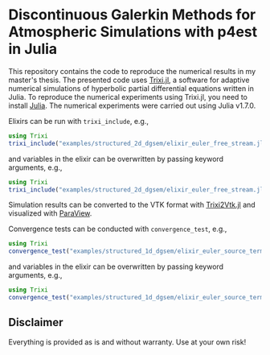 <!-- LTeX: language=en-US -->
# Discontinuous Galerkin Methods for Atmospheric Simulations with p4est in Julia

This repository contains the code to reproduce the numerical results in my master's thesis.
The presented code uses [Trixi.jl](https://github.com/trixi-framework/Trixi.jl),
a software for adaptive numerical simulations of hyperbolic partial differential equations written in Julia.
To reproduce the numerical experiments using Trixi.jl, you need to install
[Julia](https://julialang.org/).
The numerical experiments were carried out using Julia v1.7.0.

Elixirs can be run with `trixi_include`, e.g.,
```julia
using Trixi
trixi_include("examples/structured_2d_dgsem/elixir_euler_free_stream.jl")
```
and variables in the elixir can be overwritten by passing keyword arguments, e.g.,
```julia
using Trixi
trixi_include("examples/structured_2d_dgsem/elixir_euler_free_stream.jl", polydeg=4, cfl=1.4)
```

Simulation results can be converted to the VTK format with
[Trixi2Vtk.jl](https://github.com/trixi-framework/Trixi2Vtk.jl)
and visualized with [ParaView](https://www.paraview.org/).

Convergence tests can be conducted with `convergence_test`, e.g.,
```julia
using Trixi
convergence_test("examples/structured_1d_dgsem/elixir_euler_source_terms.jl", 4)
```
and variables in the elixir can be overwritten by passing keyword arguments, e.g.,
```julia
using Trixi
convergence_test("examples/structured_1d_dgsem/elixir_euler_source_terms.jl", 4, polydeg=3, surface_flux=flux_hll)
```


## Disclaimer

Everything is provided as is and without warranty. Use at your own risk!
